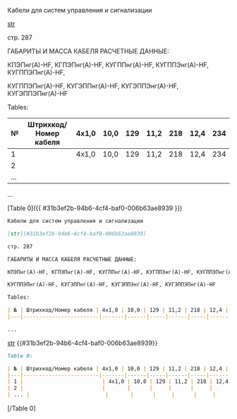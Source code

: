 Кабели для систем управления и сигнализации

[str](#31b3ef2b-94b6-4cf4-baf0-006b63ae8939)

стр. 287

ГАБАРИТЫ И МАССА КАБЕЛЯ РАСЧЕТНЫЕ ДАННЫЕ:

КПЭПнг(А)-HF, КГПЭПнг(А)-HF, КУГППнг(А)-HF, КУГППЭнг(А)-HF, КУГППЭПнг(А)-HF,

КУГППЭПнг(А)-HF, КУГЭППнг(А)-HF, КУГЭППЭнг(А)-HF, КУГЭППЭПнг(А)-HF

Tables:

| № | Штрихкод/Номер кабеля | 4x1,0 | 10,0 | 129 | 11,2 | 218 | 12,4 | 234 |
|---|------------------------|-------|------|-----|------|-----|------|-----|
| 1 |                         | 4x1,0 | 10,0 | 129 | 11,2 | 218 | 12,4 | 234 |
| 2 |                         |       |      |     |      |     |      |     |
| ... |                        |       |      |     |      |     |      |     |

...

[Table 0]({{ #31b3ef2b-94b6-4cf4-baf0-006b63ae8939 }})

```markdown
Кабели для систем управления и сигнализации

[str](#31b3ef2b-94b6-4cf4-baf0-006b63ae8939)

стр. 287

ГАБАРИТЫ И МАССА КАБЕЛЯ РАСЧЕТНЫЕ ДАННЫЕ:

КПЭПнг(А)-HF, КГПЭПнг(А)-HF, КУГППнг(А)-HF, КУГППЭнг(А)-HF, КУГППЭПнг(А)-HF,

КУГППЭПнг(А)-HF, КУГЭППнг(А)-HF, КУГЭППЭнг(А)-HF, КУГЭППЭПнг(А)-HF

Tables:

| № | Штрихкод/Номер кабеля | 4x1,0 | 10,0 | 129 | 11,2 | 218 | 12,4 | 234 |
|---|------------------------|-------|------|-----|------|-----|------|-----|

...
```

[str](#31b3ef2b-94b6-4cf4-baf0-006b63ae8939)
{{#31b3ef2b-94b6-4cf4-baf0-006b63ae8939}}
```markdown
Table 0:

| № | Штрихкод/Номер кабеля | 4x1,0 | 10,0 | 129 | 11,2 | 218 | 12,4 | 234 |
|---|------------------------|-------|------|-----|------|-----|------|-----|
| 1 |                         | 4x1,0 | 10,0 | 129 | 11,2 | 218 | 12,4 | 234 |
| 2 |                         |       |      |     |      |     |      |     |
| ... |                        |       |      |     |      |     |      |     |
```
[/Table 0]